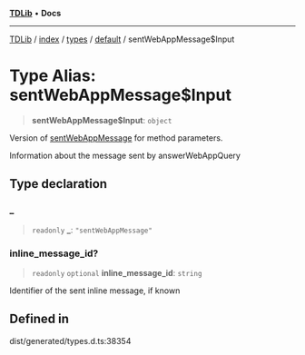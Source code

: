 [**TDLib**](../../../../../../README.md) • **Docs**

***

[TDLib](../../../../../../modules.md) / [index](../../../../../README.md) / [types](../../../README.md) / [default](../README.md) / sentWebAppMessage$Input

# Type Alias: sentWebAppMessage$Input

> **sentWebAppMessage$Input**: `object`

Version of [sentWebAppMessage](sentWebAppMessage.md) for method parameters.

Information about the message sent by answerWebAppQuery

## Type declaration

### \_

> `readonly` **\_**: `"sentWebAppMessage"`

### inline\_message\_id?

> `readonly` `optional` **inline\_message\_id**: `string`

Identifier of the sent inline message, if known

## Defined in

dist/generated/types.d.ts:38354
